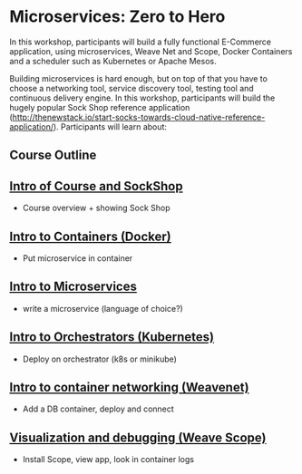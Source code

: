 # Microservices: Zero to Hero

In this workshop, participants will build a fully functional E-Commerce application, using microservices, Weave Net and Scope, Docker Containers and a scheduler such as Kubernetes or Apache Mesos.

Building microservices is hard enough, but on top of that you have to choose a networking tool, service discovery tool, testing tool and continuous delivery engine. In this workshop, participants will build the hugely popular Sock Shop reference application (http://thenewstack.io/start-socks-towards-cloud-native-reference-application/). Participants will learn about:

## Course Outline

## [Intro of Course and SockShop](intro-sockshop/README.md)

  * Course overview + showing Sock Shop

## [Intro to Containers (Docker)](containers/01_outline.md)

  * Put microservice in container

## [Intro to Microservices](microservices/runsheet.md)

  * write a microservice (language of choice?) 

## [Intro to Orchestrators (Kubernetes)](schedulers/01_outline.md)

  * Deploy on orchestrator (k8s or minikube)

## [Intro to container networking (Weavenet)](networking/runsheet.md)

  * Add a DB container, deploy and connect

## [Visualization and debugging (Weave Scope)](visualisation/runsheet.md)

  * Install Scope, view app, look in container logs





